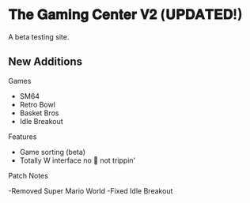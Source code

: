 # 𝐓𝐡𝐞 𝐆𝐚𝐦𝐢𝐧𝐠 𝐂𝐞𝐧𝐭𝐞𝐫 𝐕𝟐 (𝐔𝐏𝐃𝐀𝐓𝐄𝐃!)

A beta testing site.

## New Additions

Games
- SM64
- Retro Bowl
- Basket Bros
- Idle Breakout

Features
- Game sorting (beta)
- Totally W interface no 🧢 not trippin'

Patch Notes

-Removed Super Mario World
-Fixed Idle Breakout
